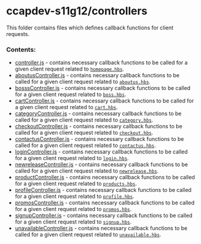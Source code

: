 # ccapdev-s11g12/controllers

This folder contains files which defines callback functions for client requests.

### Contents:
- [controller.js](https://github.com/ccapdev1920T2/s11g12/tree/master/controllers/controller.js) - contains necessary callback functions to be called for a given client request related to [`homepage.hbs`](https://github.com/ccapdev1920T2/s11g12/tree/master/views/homepage.hbs).
- [aboutusController.js](https://github.com/ccapdev1920T2/s11g12/tree/master/controllers/aboutusController.js) - contains necessary callback functions to be called for a given client request related to [`aboutus.hbs`](https://github.com/ccapdev1920T2/s11g12/tree/master/views/aboutus.hbs).
- [bosssController.js](https://github.com/ccapdev1920T2/s11g12/tree/master/controllers/bossController.js) - contains necessary callback functions to be called for a given client request related to [`boss.hbs`](https://github.com/ccapdev1920T2/s11g12/tree/master/views/boss.hbs).
- [cartController.js](https://github.com/ccapdev1920T2/s11g12/tree/master/controllers/cartController.js) - contains necessary callback functions to be called for a given client request related to [`cart.hbs`](https://github.com/ccapdev1920T2/s11g12/tree/master/views/cart.hbs).
- [categoryController.js](https://github.com/ccapdev1920T2/s11g12/tree/master/controllers/categoryController.js) - contains necessary callback functions to be called for a given client request related to [`category.hbs`](https://github.com/ccapdev1920T2/s11g12/tree/master/views/category.hbs).
- [checkoutController.js](https://github.com/ccapdev1920T2/s11g12/tree/master/controllers/checkoutController.js) - contains necessary callback functions to be called for a given client request related to [`checkout.hbs`](https://github.com/ccapdev1920T2/s11g12/tree/master/views/checkout.hbs).
- [contactusController.js](https://github.com/ccapdev1920T2/s11g12/tree/master/controllers/contactusController.js) - contains necessary callback functions to be called for a given client request related to [`contactus.hbs`](https://github.com/ccapdev1920T2/s11g12/tree/master/views/contactus.hbs).
- [loginController.js](https://github.com/ccapdev1920T2/s11g12/tree/master/controllers/loginController.js) - contains necessary callback functions to be called for a given client request related to [`login.hbs`](https://github.com/ccapdev1920T2/s11g12/tree/master/views/logins.hbs).
- [newreleaseController.js](https://github.com/ccapdev1920T2/s11g12/tree/master/controllers/newreleaseController.js) - contains necessary callback functions to be called for a given client request related to [`newrelease.hbs`](https://github.com/ccapdev1920T2/s11g12/tree/master/views/newrelease.hbs).
- [productController.js](https://github.com/ccapdev1920T2/s11g12/tree/master/controllers/productController.js) - contains necessary callback functions to be called for a given client request related to [`products.hbs`](https://github.com/ccapdev1920T2/s11g12/tree/master/views/products.hbs).
- [profileController.js](https://github.com/ccapdev1920T2/s11g12/tree/master/controllers/profileController.js) - contains necessary callback functions to be called for a given client request related to [`profile.hbs`](https://github.com/ccapdev1920T2/s11g12/tree/master/views/profile.hbs).
- [promosController.js](https://github.com/ccapdev1920T2/s11g12/tree/master/controllers/promosController.js) - contains necessary callback functions to be called for a given client request related to [`promos.hbs`](https://github.com/ccapdev1920T2/s11g12/tree/master/views/promos.hbs).
- [signupController.js](https://github.com/ccapdev1920T2/s11g12/tree/master/controllers/signupController.js) - contains necessary callback functions to be called for a given client request related to [`signup.hbs`](https://github.com/ccapdev1920T2/s11g12/tree/master/views/signup.hbs).
- [unavailableController.js](https://github.com/ccapdev1920T2/s11g12/tree/master/controllers/unavailableController.js) - contains necessary callback functions to be called for a given client request related to [`unavailable.hbs`](https://github.com/ccapdev1920T2/s11g12/tree/master/views/unavailable.hbs).
